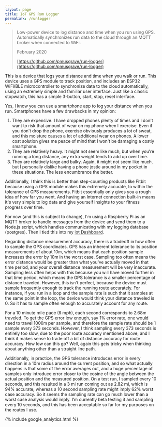 ```yaml
---
layout: page
title: IoT GPS Run Logger
permalink: /runlogger
---
```


> Low-power device to log distance and time when you run using GPS. Automatically synchronizes run data to the cloud through an MQTT broker when connected to WiFi.
>
> February 2020
>
> [https://github.com/pmusgrave/run-logger](https://github.com/pmusgrave/run-logger)

This is a device that logs your distance and time when you walk or run. This device uses a GPS module to track position, and includes an ESP32 WiFi/BLE microcontroller to synchronize data to the cloud automatically, using an extremely simple and familiar user interface. Just like a classic stopwatch, this has a simple 3-button, start, stop, reset interface.

Yes, I know you can use a smartphone app to log your distance when you run. Smartphones have a few drawbacks in my opinion:
1. They are expensive. I have dropped phones plenty of times and I don't want to risk that amount of wear on my phone when I exercise. Even if you don't drop the phone, exercise obviously produces a lot of sweat, and this moisture causes a lot of additional wear on phones. A lower cost solution gives me peace of mind that I won't be damaging a costly smartphone.
2. They are relatively heavy. It might not seem like much, but when you're running a long distance, any extra weight tends to add up over time.
3. They are relatively large and bulky. Again, it might not seem like much, but I personally dislike having a phone jostle around in my pocket in these situations. The less encumbrance the better.

Additionally, I think this is better than step-counting products like Fitbit because using a GPS module makes this extremely accurate, to within the tolerance of GPS measurements. Fitbit essentially only gives you a rough idea of how far you went. And having an Internet connection built-in means it's very simple to log data and give yourself insights to your fitness progress over time.

For now (and this is subject to change), I'm using a Raspberry Pi as an MQTT broker to handle messages from the device and send them to a Node.js script, which handles communicating with my logging database (postgres). Then I tied this into my [Iot Dashboard](/iot-dashboard).

Regarding distance measurement accuracy, there is a tradeoff in how often to sample the GPS coordinates. GPS has an inherent tolerance to its position measurements of about 10m, which means that each position sample increases the error by 10m in the worst case. Sampling too often means the error distance would be greater than what you've actually moved in that time period, and your overall distance measurement will be very inaccurate. Sampling less often helps with this because you will have moved further in that time period, which means the GPS tolerance is a smaller percentage of distance traveled. However, this isn't perfect, because the device must sample frequently enough to track the running route accurately. For instance, if you run in a loop and the sample rate is such that it samples at the same point in the loop, the device would think your distance traveled is 0. So it has to sample often enough to accurately account for any route.

For a 10 minute mile pace (6 mph), each second corresponds to 2.68m traveled. To get the GPS error low enough, say 1% error rate, one would need to travel 1000m per sample, and therefore the sample rate should be 1 sample every 373 seconds. However, I think sampling every 373 seconds is entirely too slow, due to the poor route accuracy mentioned above, and I think it makes sense to trade off a bit of distance accuracy for route accuracy. How low can this go? Well, again this gets tricky when thinking about anything other than a straight line path.

Additionally, in practice, the GPS tolerance introduces error in every direction in a 10m radius around the current position, and so what actually happens is that some of the error averages out, and a huge percentage of samples only introduce error closer to the cosine of the angle between the actual position and the measured position. On a test run, I sampled every 10 seconds, and this resulted in a 3 mi run coming out as 2.82 mi, which is 94% accurate, whereas a 10 second sampling rate might imply 62% worst case accuracy. So it seems the sampling rate can go much lower than a worst case analysis would imply. I'm currently beta testing it and sampling every 10 seconds, and this has been acceptable so far for my purposes on the routes I use.

{% include google_analytics.html %}